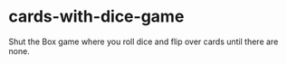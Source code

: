 # cards-with-dice-game
Shut the Box game where you roll dice and flip over cards until there are none.
